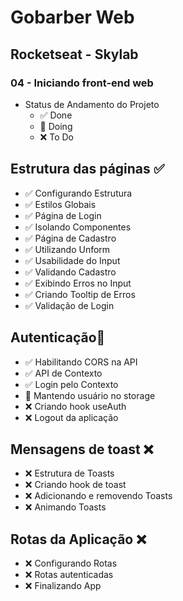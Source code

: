# Gobarber Web
## Rocketseat - Skylab
### 04 - Iniciando front-end web
- Status de Andamento do Projeto
  - ✅ Done
  - 📍 Doing
  - ❌ To Do

## Estrutura das páginas ✅
* ✅ Configurando Estrutura
* ✅ Estilos Globais
* ✅ Página de Login
* ✅ Isolando Componentes
* ✅ Página de Cadastro
* ✅ Utilizando Unform
* ✅ Usabilidade do Input
* ✅ Validando Cadastro
* ✅ Exibindo Erros no Input
* ✅ Criando Tooltip de Erros
* ✅ Validação de Login

## Autenticação📍
* ✅ Habilitando CORS na API
* ✅ API de Contexto
* ✅ Login pelo Contexto
* 📍 Mantendo usuário no storage
* ❌ Criando hook useAuth
* ❌ Logout da aplicação

## Mensagens de toast ❌
* ❌ Estrutura de Toasts
* ❌ Criando hook de toast
* ❌ Adicionando e removendo Toasts
* ❌ Animando Toasts

## Rotas da Aplicação ❌
* ❌ Configurando Rotas
* ❌ Rotas autenticadas
* ❌ Finalizando App
